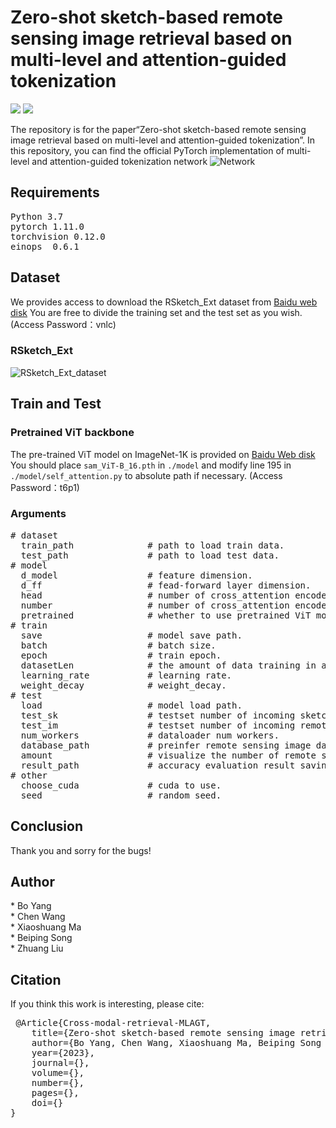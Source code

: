 <h1>Zero-shot sketch-based remote sensing image retrieval based on multi-level and attention-guided tokenization</h1>

 <img src="https://img.shields.io/badge/python-3.7-green"> <img src="https://img.shields.io/badge/pytorch-1.11-green">
 
The repository is for the paper“Zero-shot sketch-based remote sensing image retrieval based on multi-level and attention-guided tokenization”. In this repository, you can find the official PyTorch implementation of multi-level and attention-guided tokenization network
![Network](https://github.com/Snowstormfly/Cross-modal-retrieval-MLAGT/assets/92164018/71876b52-61f5-4cb0-b8ed-fbf1a4e3e30f)
<h2>Requirements</h2>
<pre>Python 3.7
pytorch 1.11.0
torchvision 0.12.0
einops  0.6.1
</pre>
<h2>Dataset</h2>

We provides access to download the RSketch_Ext dataset from [Baidu web disk](https://pan.baidu.com/s/1ieAlTxqkKljcN0EJEk_w2A)
You are free to divide the training set and the test set as you wish.  (Access Password：vnlc)
<h3>RSketch_Ext</h2>

![RSketch_Ext_dataset](https://github.com/Snowstormfly/Cross-modal-retrieval-MLAGT/assets/92164018/13693513-6ce5-41d7-bc1a-ce74508debd8)
<h2>Train and Test</h2>
<h3>Pretrained ViT backbone</h3>

The pre-trained ViT model on ImageNet-1K is provided on [Baidu Web disk](https://pan.baidu.com/s/19065VR64vuScpRbKQdbuHA)
You should place <code>sam_ViT-B_16.pth</code> in <code>./model</code> and modify line 195 in <code>./model/self_attention.py</code> to absolute path if necessary.  (Access Password：t6p1)
<h3>Arguments</h3>
<pre>
# dataset
  train_path              # path to load train data.
  test_path               # path to load test data.
# model
  d_model                 # feature dimension.
  d_ff                    # fead-forward layer dimension.
  head                    # number of cross_attention encoder head.
  number                  # number of cross_attention encoder layer.
  pretrained              # whether to use pretrained ViT model.
# train
  save                    # model save path.
  batch                   # batch size.
  epoch                   # train epoch.
  datasetLen              # the amount of data training in a single batch.
  learning_rate           # learning rate.
  weight_decay            # weight_decay.
# test
  load                    # model load path.
  test_sk                 # testset number of incoming sketches in a single batch.
  test_im                 # testset number of incoming remote sensing image in a single batch.
  num_workers             # dataloader num workers.
  database_path           # preinfer remote sensing image database load path.
  amount                  # visualize the number of remote sensing images returned.
  result_path             # accuracy evaluation result saving path.
# other
  choose_cuda             # cuda to use.
  seed                    # random seed.
</pre>

<h2>Conclusion</h2>
Thank you and sorry for the bugs!
<h2>Author</h2>
* Bo Yang <br>
* Chen Wang <br>
* Xiaoshuang Ma <br>
* Beiping Song <br>
* Zhuang Liu
<h2>Citation</h2>
If you think this work is interesting, please cite:
<pre>
 @Article{Cross-modal-retrieval-MLAGT,
    title={Zero-shot sketch-based remote sensing image retrieval based on multi-level and attention-guided tokenization},
    author={Bo Yang, Chen Wang, Xiaoshuang Ma, Beiping Song and Zhuang Liu},
    year={2023},
    journal={},
    volume={},
    number={},
    pages={},
    doi={}
}
</pre>

